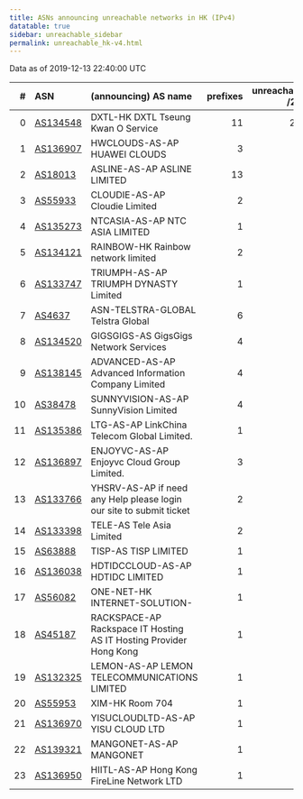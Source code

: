 ```yaml
---
title: ASNs announcing unreachable networks in HK (IPv4)
datatable: true
sidebar: unreachable_sidebar
permalink: unreachable_hk-v4.html
---
```


Data as of 2019-12-13 22:40:00 UTC


<div class="datatable-begin"></div>

|   # | ASN                                      | (announcing) AS name                                                |   prefixes |   unreachable /24s |
|----:|:-----------------------------------------|:--------------------------------------------------------------------|-----------:|-------------------:|
|   0 | [AS134548](unreachable_AS134548-v4.html) | DXTL-HK DXTL Tseung Kwan O Service                                  |         11 |                200 |
|   1 | [AS136907](unreachable_AS136907-v4.html) | HWCLOUDS-AS-AP HUAWEI CLOUDS                                        |          3 |                 56 |
|   2 | [AS18013](unreachable_AS18013-v4.html)   | ASLINE-AS-AP ASLINE LIMITED                                         |         13 |                 52 |
|   3 | [AS55933](unreachable_AS55933-v4.html)   | CLOUDIE-AS-AP Cloudie Limited                                       |          2 |                 32 |
|   4 | [AS135273](unreachable_AS135273-v4.html) | NTCASIA-AS-AP NTC ASIA LIMITED                                      |          1 |                 16 |
|   5 | [AS134121](unreachable_AS134121-v4.html) | RAINBOW-HK Rainbow network limited                                  |          2 |                  8 |
|   6 | [AS133747](unreachable_AS133747-v4.html) | TRIUMPH-AS-AP TRIUMPH DYNASTY Limited                               |          1 |                  8 |
|   7 | [AS4637](unreachable_AS4637-v4.html)     | ASN-TELSTRA-GLOBAL Telstra Global                                   |          6 |                  6 |
|   8 | [AS134520](unreachable_AS134520-v4.html) | GIGSGIGS-AS GigsGigs Network Services                               |          4 |                  5 |
|   9 | [AS138145](unreachable_AS138145-v4.html) | ADVANCED-AS-AP Advanced Information Company Limited                 |          4 |                  4 |
|  10 | [AS38478](unreachable_AS38478-v4.html)   | SUNNYVISION-AS-AP SunnyVision Limited                               |          4 |                  4 |
|  11 | [AS135386](unreachable_AS135386-v4.html) | LTG-AS-AP LinkChina Telecom Global Limited.                         |          1 |                  4 |
|  12 | [AS136897](unreachable_AS136897-v4.html) | ENJOYVC-AS-AP Enjoyvc Cloud Group Limited.                          |          3 |                  3 |
|  13 | [AS133766](unreachable_AS133766-v4.html) | YHSRV-AS-AP if need any Help please login our site to submit ticket |          2 |                  2 |
|  14 | [AS133398](unreachable_AS133398-v4.html) | TELE-AS Tele Asia Limited                                           |          2 |                  2 |
|  15 | [AS63888](unreachable_AS63888-v4.html)   | TISP-AS TISP LIMITED                                                |          1 |                  1 |
|  16 | [AS136038](unreachable_AS136038-v4.html) | HDTIDCCLOUD-AS-AP HDTIDC LIMITED                                    |          1 |                  1 |
|  17 | [AS56082](unreachable_AS56082-v4.html)   | ONE-NET-HK INTERNET-SOLUTION-                                       |          1 |                  1 |
|  18 | [AS45187](unreachable_AS45187-v4.html)   | RACKSPACE-AP Rackspace IT Hosting AS IT Hosting Provider Hong Kong  |          1 |                  1 |
|  19 | [AS132325](unreachable_AS132325-v4.html) | LEMON-AS-AP LEMON TELECOMMUNICATIONS LIMITED                        |          1 |                  1 |
|  20 | [AS55953](unreachable_AS55953-v4.html)   | XIM-HK Room 704                                                     |          1 |                  1 |
|  21 | [AS136970](unreachable_AS136970-v4.html) | YISUCLOUDLTD-AS-AP YISU CLOUD LTD                                   |          1 |                  1 |
|  22 | [AS139321](unreachable_AS139321-v4.html) | MANGONET-AS-AP MANGONET                                             |          1 |                  1 |
|  23 | [AS136950](unreachable_AS136950-v4.html) | HIITL-AS-AP Hong Kong FireLine Network LTD                          |          1 |                  1 |

<div class="datatable-end"></div>